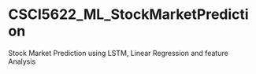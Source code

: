 # CSCI5622_ML_StockMarketPrediction
Stock Market Prediction using LSTM, Linear Regression and feature Analysis
